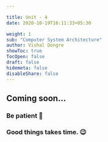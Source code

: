 ```yaml
---

title: Unit - 4
date: 2020-10-19T16:11:33+05:30

weight: 1
sub: "Computer System Architecture"
author: Vishal Dongre
showToc: true
TocOpen: false
draft: false
hidemeta: false
disableShare: false
---
```





## Coming soon...

### Be patient 🙂
### Good things takes time. 😉